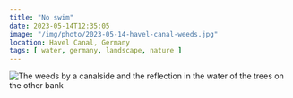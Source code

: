 ```yaml
---
title: "No swim"
date: 2023-05-14T12:35:05
image: "/img/photo/2023-05-14-havel-canal-weeds.jpg"
location: Havel Canal, Germany
tags: [ water, germany, landscape, nature ]
---
```


![The weeds by a canalside and the reflection in the water of the trees on the other bank](/img/photo/2023-05-14-havel-canal-weeds.jpg)
